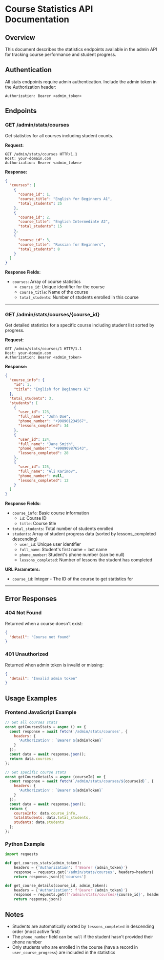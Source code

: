 # Course Statistics API Documentation

## Overview
This document describes the statistics endpoints available in the admin API for tracking course performance and student progress.

## Authentication
All stats endpoints require admin authentication. Include the admin token in the Authorization header:
```
Authorization: Bearer <admin_token>
```

## Endpoints

### GET /admin/stats/courses
Get statistics for all courses including student counts.

**Request:**
```http
GET /admin/stats/courses HTTP/1.1
Host: your-domain.com
Authorization: Bearer <admin_token>
```

**Response:**
```json
{
  "courses": [
    {
      "course_id": 1,
      "course_title": "English for Beginners A1",
      "total_students": 25
    },
    {
      "course_id": 2,
      "course_title": "English Intermediate A2", 
      "total_students": 15
    },
    {
      "course_id": 3,
      "course_title": "Russian for Beginners",
      "total_students": 8
    }
  ]
}
```

**Response Fields:**
- `courses`: Array of course statistics
  - `course_id`: Unique identifier for the course
  - `course_title`: Name of the course
  - `total_students`: Number of students enrolled in this course

---

### GET /admin/stats/courses/{course_id}
Get detailed statistics for a specific course including student list sorted by progress.

**Request:**
```http
GET /admin/stats/courses/1 HTTP/1.1
Host: your-domain.com
Authorization: Bearer <admin_token>
```

**Response:**
```json
{
  "course_info": {
    "id": 1,
    "title": "English for Beginners A1"
  },
  "total_students": 3,
  "students": [
    {
      "user_id": 123,
      "full_name": "John Doe",
      "phone_number": "+998901234567",
      "lessons_completed": 34
    },
    {
      "user_id": 124,
      "full_name": "Jane Smith",
      "phone_number": "+998909876543", 
      "lessons_completed": 28
    },
    {
      "user_id": 125,
      "full_name": "Ali Karimov",
      "phone_number": null,
      "lessons_completed": 12
    }
  ]
}
```

**Response Fields:**
- `course_info`: Basic course information
  - `id`: Course ID
  - `title`: Course title
- `total_students`: Total number of students enrolled
- `students`: Array of student progress data (sorted by lessons_completed descending)
  - `user_id`: Unique user identifier  
  - `full_name`: Student's first name + last name
  - `phone_number`: Student's phone number (can be null)
  - `lessons_completed`: Number of lessons the student has completed

**URL Parameters:**
- `course_id`: Integer - The ID of the course to get statistics for

---

## Error Responses

### 404 Not Found
Returned when a course doesn't exist:
```json
{
  "detail": "Course not found"
}
```

### 401 Unauthorized
Returned when admin token is invalid or missing:
```json
{
  "detail": "Invalid admin token"
}
```

## Usage Examples

### Frontend JavaScript Example
```javascript
// Get all courses stats
const getCoursesStats = async () => {
  const response = await fetch('/admin/stats/courses', {
    headers: {
      'Authorization': `Bearer ${adminToken}`
    }
  });
  const data = await response.json();
  return data.courses;
};

// Get specific course stats
const getCourseDetails = async (courseId) => {
  const response = await fetch(`/admin/stats/courses/${courseId}`, {
    headers: {
      'Authorization': `Bearer ${adminToken}`
    }
  });
  const data = await response.json();
  return {
    courseInfo: data.course_info,
    totalStudents: data.total_students,
    students: data.students
  };
};
```

### Python Example
```python
import requests

def get_courses_stats(admin_token):
    headers = {'Authorization': f'Bearer {admin_token}'}
    response = requests.get('/admin/stats/courses', headers=headers)
    return response.json()['courses']

def get_course_details(course_id, admin_token):
    headers = {'Authorization': f'Bearer {admin_token}'}
    response = requests.get(f'/admin/stats/courses/{course_id}', headers=headers)
    return response.json()
```

## Notes
- Students are automatically sorted by `lessons_completed` in descending order (most active first)
- The `phone_number` field can be `null` if the student hasn't provided their phone number
- Only students who are enrolled in the course (have a record in `user_course_progress`) are included in the statistics